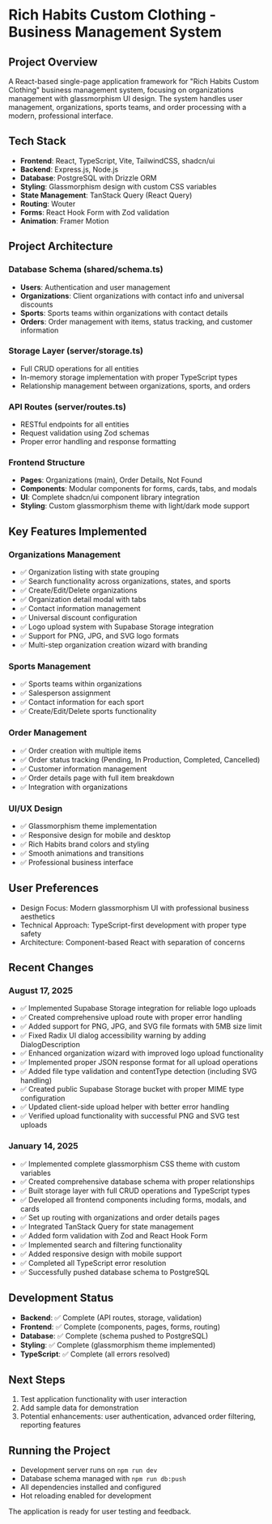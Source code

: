 # Rich Habits Custom Clothing - Business Management System

## Project Overview
A React-based single-page application framework for "Rich Habits Custom Clothing" business management system, focusing on organizations management with glassmorphism UI design. The system handles user management, organizations, sports teams, and order processing with a modern, professional interface.

## Tech Stack
- **Frontend**: React, TypeScript, Vite, TailwindCSS, shadcn/ui
- **Backend**: Express.js, Node.js
- **Database**: PostgreSQL with Drizzle ORM
- **Styling**: Glassmorphism design with custom CSS variables
- **State Management**: TanStack Query (React Query)
- **Routing**: Wouter
- **Forms**: React Hook Form with Zod validation
- **Animation**: Framer Motion

## Project Architecture

### Database Schema (shared/schema.ts)
- **Users**: Authentication and user management
- **Organizations**: Client organizations with contact info and universal discounts
- **Sports**: Sports teams within organizations with contact details
- **Orders**: Order management with items, status tracking, and customer information

### Storage Layer (server/storage.ts)
- Full CRUD operations for all entities
- In-memory storage implementation with proper TypeScript types
- Relationship management between organizations, sports, and orders

### API Routes (server/routes.ts)
- RESTful endpoints for all entities
- Request validation using Zod schemas
- Proper error handling and response formatting

### Frontend Structure
- **Pages**: Organizations (main), Order Details, Not Found
- **Components**: Modular components for forms, cards, tabs, and modals
- **UI**: Complete shadcn/ui component library integration
- **Styling**: Custom glassmorphism theme with light/dark mode support

## Key Features Implemented

### Organizations Management
- ✅ Organization listing with state grouping
- ✅ Search functionality across organizations, states, and sports
- ✅ Create/Edit/Delete organizations
- ✅ Organization detail modal with tabs
- ✅ Contact information management
- ✅ Universal discount configuration
- ✅ Logo upload system with Supabase Storage integration
- ✅ Support for PNG, JPG, and SVG logo formats
- ✅ Multi-step organization creation wizard with branding

### Sports Management
- ✅ Sports teams within organizations
- ✅ Salesperson assignment
- ✅ Contact information for each sport
- ✅ Create/Edit/Delete sports functionality

### Order Management
- ✅ Order creation with multiple items
- ✅ Order status tracking (Pending, In Production, Completed, Cancelled)
- ✅ Customer information management
- ✅ Order details page with full item breakdown
- ✅ Integration with organizations

### UI/UX Design
- ✅ Glassmorphism theme implementation
- ✅ Responsive design for mobile and desktop
- ✅ Rich Habits brand colors and styling
- ✅ Smooth animations and transitions
- ✅ Professional business interface

## User Preferences
- Design Focus: Modern glassmorphism UI with professional business aesthetics
- Technical Approach: TypeScript-first development with proper type safety
- Architecture: Component-based React with separation of concerns

## Recent Changes

### August 17, 2025
- ✅ Implemented Supabase Storage integration for reliable logo uploads
- ✅ Created comprehensive upload route with proper error handling  
- ✅ Added support for PNG, JPG, and SVG file formats with 5MB size limit
- ✅ Fixed Radix UI dialog accessibility warning by adding DialogDescription
- ✅ Enhanced organization wizard with improved logo upload functionality
- ✅ Implemented proper JSON response format for all upload operations
- ✅ Added file type validation and contentType detection (including SVG handling)
- ✅ Created public Supabase Storage bucket with proper MIME type configuration
- ✅ Updated client-side upload helper with better error handling
- ✅ Verified upload functionality with successful PNG and SVG test uploads

### January 14, 2025
- ✅ Implemented complete glassmorphism CSS theme with custom variables
- ✅ Created comprehensive database schema with proper relationships
- ✅ Built storage layer with full CRUD operations and TypeScript types
- ✅ Developed all frontend components including forms, modals, and cards
- ✅ Set up routing with organizations and order details pages
- ✅ Integrated TanStack Query for state management
- ✅ Added form validation with Zod and React Hook Form
- ✅ Implemented search and filtering functionality
- ✅ Added responsive design with mobile support
- ✅ Completed all TypeScript error resolution
- ✅ Successfully pushed database schema to PostgreSQL

## Development Status
- **Backend**: ✅ Complete (API routes, storage, validation)
- **Frontend**: ✅ Complete (components, pages, forms, routing)
- **Database**: ✅ Complete (schema pushed to PostgreSQL)
- **Styling**: ✅ Complete (glassmorphism theme implemented)
- **TypeScript**: ✅ Complete (all errors resolved)

## Next Steps
1. Test application functionality with user interaction
2. Add sample data for demonstration
3. Potential enhancements: user authentication, advanced order filtering, reporting features

## Running the Project
- Development server runs on `npm run dev`
- Database schema managed with `npm run db:push`
- All dependencies installed and configured
- Hot reloading enabled for development

The application is ready for user testing and feedback.